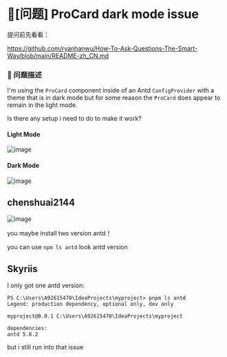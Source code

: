 # 🧐[问题] ProCard dark mode issue

提问前先看看：

https://github.com/ryanhanwu/How-To-Ask-Questions-The-Smart-Way/blob/main/README-zh_CN.md

### 🧐 问题描述

I'm using the `ProCard` component inside of an Antd `ConfigProvider` with a theme that is in dark mode but for some reason the `ProCard` does appear to remain in the light mode.

Is there any setup i need to do to make it work?

#### Light Mode

![image](https://github.com/ant-design/pro-components/assets/128689017/26218f73-38fa-4380-87d0-725dea5a2af1)

#### Dark Mode

![image](https://github.com/ant-design/pro-components/assets/128689017/6c0a76d0-3d3e-44ae-b9f0-64a4eaf9c339)

## chenshuai2144

![image](https://github.com/ant-design/pro-components/assets/8186664/a6699911-0cdc-4919-9806-9614c633bfb5)

you maybe install two version antd！

you can use `npm ls antd` look antd version

## Skyriis

I only got one antd version:

```
PS C:\Users\A92615470\IdeaProjects\myproject> pnpm ls antd
Legend: production dependency, optional only, dev only

myproject@0.0.1 C:\Users\A92615470\IdeaProjects\myproject

dependencies:
antd 5.8.2
```

but i still run into that issue
